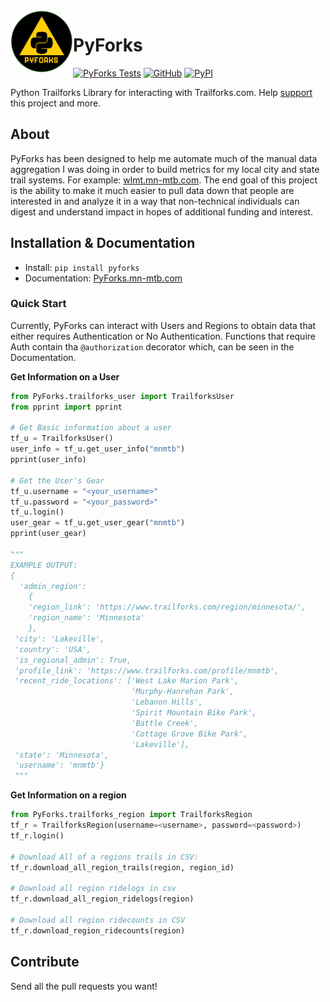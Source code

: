 <a href ="https://mn-mtb.com">
  <img src="./doc/PyForks.png"
    title="PyForks" align="left" height=100 length=100 />
    </a>


# PyForks

[![PyForks Tests](https://github.com/cribdragg3r/PyForks/actions/workflows/python-app.yml/badge.svg)](https://github.com/cribdragg3r/PyForks/actions/workflows/python-app.yml)
[![GitHub](https://img.shields.io/github/license/cribdragg3r/PyForks?style=flat-square)](https://github.com/cribdragg3r/PyForks/blob/main/LICENSE)
[![PyPI](https://img.shields.io/pypi/v/PyForks?style=flat-square)](https://pypi.org/project/PyForks/)


Python Trailforks Library for interacting with Trailforks.com. Help [support](https://github.com/sponsors/cribdragg3r) this project and more.

## About

PyForks has been designed to help me automate much of the manual data aggregation I was doing in order to build metrics for my local city and state trail systems. For example: [wlmt.mn-mtb.com](http://wlmt.mn-mtb.com). The end goal of this project is the ability to make it much easier to pull data down that people are interested in and analyze it in a way that non-technical individuals can digest and understand impact in hopes of additional funding and interest. 

## Installation & Documentation

- Install: `pip install pyforks`
- Documentation: [PyForks.mn-mtb.com](https://PyForks.mn-mtb.com)

### Quick Start
Currently, PyForks can interact with Users and Regions to obtain data that either requires Authentication or No Authentication. Functions that require Auth contain tha `@authorization` decorator which, can be seen in the Documentation.

**Get Information on a User**

```python
from PyForks.trailforks_user import TrailforksUser
from pprint import pprint

# Get Basic information about a user
tf_u = TrailforksUser()
user_info = tf_u.get_user_info("mnmtb")
pprint(user_info)

# Get the User's Gear
tf_u.username = "<your_username>"
tf_u.password = "<your_password>"
tf_u.login()
user_gear = tf_u.get_user_gear("mnmtb")
pprint(user_gear)

"""
EXAMPLE OUTPUT:
{
  'admin_region': 
    {
    'region_link': 'https://www.trailforks.com/region/minnesota/',
    'region_name': 'Minnesota'
    },
 'city': 'Lakeville',
 'country': 'USA',
 'is_regional_admin': True,
 'profile_link': 'https://www.trailforks.com/profile/mnmtb',
 'recent_ride_locations': ['West Lake Marion Park',
                           'Murphy-Hanrehan Park',
                           'Lebanon Hills',
                           'Spirit Mountain Bike Park',
                           'Battle Creek',
                           'Cottage Grove Bike Park',
                           'Lakeville'],
 'state': 'Minnesota',
 'username': 'mnmtb'}
 """
```

**Get Information on a region**
```python
from PyForks.trailforks_region import TrailforksRegion
tf_r = TrailforksRegion(username=<username>, password=<password>)
tf_r.login()

# Download All of a regions trails in CSV:
tf_r.download_all_region_trails(region, region_id)

# Download all region ridelogs in csv
tf_r.download_all_region_ridelogs(region)

# Download all region ridecounts in CSV
tf_r.download_region_ridecounts(region)

```

## Contribute

Send all the pull requests you want!
